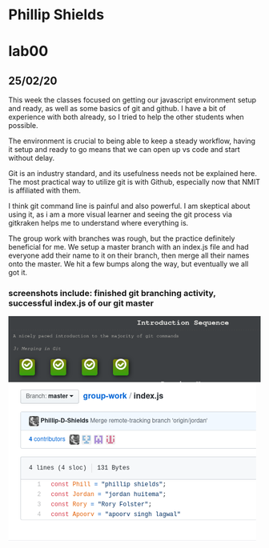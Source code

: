 # Phillip Shields
# lab00
## 25/02/20

This week the classes focused on getting our javascript environment setup and ready, as well as some basics of git and github. I have a bit of experience with both already, so I tried to help the other students when possible. 

The environment is crucial to being able to keep a steady workflow, having it setup and ready to go means that we can open up vs code and start without delay. 

Git is an industry standard, and its usefulness needs not be explained here. The most practical way to utilize git is with Github, especially now that NMIT is affiliated with them. 

I think git command line is painful and also powerful. I am skeptical about using it, as i am a more visual learner and seeing the git process via gitkraken helps me to understand where everything is.

The group work with branches was rough, but the practice definitely beneficial for me. We setup a master branch with an index.js file and had everyone add their name to it on their branch, then merge all their names onto the master. We hit a few bumps along the way, but eventually we all got it. 

### screenshots include: finished git branching activity, successful index.js of our git master

![success!](/img/one.png)
![success!!](/img/two.png)